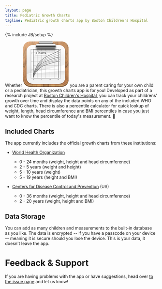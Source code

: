 ```yaml
---
layout: page
title: Pediatric Growth Charts
tagline: Pediatric growth charts app by Boston Children's Hospital
---
```

{% include JB/setup %}

Whether <img class="icon" src="images/icon.png" alt="" /> you are a parent caring for your own child or a pediatrician, this growth charts app is for you! Developed as part of a research project at [Boston Children's Hospital][bch], you can track your childrens' growth over time and display the data points on any of the included WHO and CDC charts. There is also a percentile calculator for quick lookup  of weight, length, head circumference and BMI percentiles in case you just want to know the percentile of today's measurement. 👶

Included Charts
---------------

The app currently includes the official growth charts from these institutions:

* [World Health Organization][who]
  * 0 - 24 months (weight, height and head circumference)
  * 2 - 5 years (weight and height)
  * 5 - 10 years (weight)
  * 5 - 19 years (height and BMI)

* [Centers for Disease Control and Prevention][cdc] (US)
  * 0 - 36 months (weight, height and head circumference)
  * 2 - 20 years (weight, height and BMI)

Data Storage
------------

You can add as many children and measurements to the built-in database as you like. The data is encrypted -- if you have a passcode on your device -- meaning it is secure should you lose the device. This is your data, it doesn't leave the app.



Feedback & Support
==================

If you are having problems with the app or have suggestions, head over [to the issue page][issues] and let us know!


[bch]: http://childrenshospital.org
[who]: http://www.who.int
[cdc]: http://www.cdc.gov
[chip]: http://www.chip.org
[snf]: http://www.snf.ch
[issues]: https://github.com/p2/growth-charts/issues
